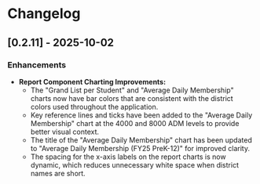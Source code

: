# **Changelog**

## **\[0.2.11\] \- 2025-10-02**

### **Enhancements**

* **Report Component Charting Improvements:**  
  * The "Grand List per Student" and "Average Daily Membership" charts now have bar colors that are consistent with the district colors used throughout the application.  
  * Key reference lines and ticks have been added to the "Average Daily Membership" chart at the 4000 and 8000 ADM levels to provide better visual context.  
  * The title of the "Average Daily Membership" chart has been updated to "Average Daily Membership (FY25 PreK-12)" for improved clarity.  
  * The spacing for the x-axis labels on the report charts is now dynamic, which reduces unnecessary white space when district names are short.